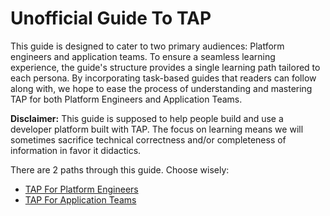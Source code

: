 # Unofficial Guide To TAP

This guide is designed to cater to two primary audiences: Platform engineers and application teams. To ensure a seamless learning experience, the guide's structure provides a single learning path tailored to each persona. By incorporating task-based guides that readers can follow along with, we hope to ease the process of understanding and mastering TAP for both Platform Engineers and Application Teams.

**Disclaimer:** This guide is supposed to help people build and use a developer platform built with TAP. The focus on learning means we will sometimes sacrifice technical correctness and/or completeness of information in favor it didactics.

There are 2 paths through this guide. Choose wisely:

- [TAP For Platform Engineers](./tap-for-platform-engineers)
- [TAP For Application Teams](./tap-for-app-teams)
